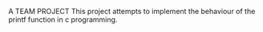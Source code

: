 A TEAM PROJECT
This project attempts to implement the behaviour of the printf function in c programming.
	
